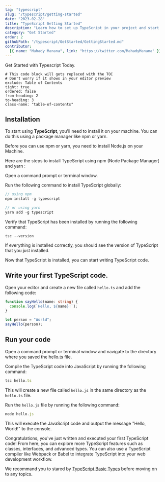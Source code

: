 ```yaml
---
tag: "typescript"
slug: "/typescript/getting-started"
date: "2023-02-28"
title: "TypeScript Getting Started"
description: "Learn how to set up TypeScript in your project and start writing TypeScript code"
category: "Get Started"
order: 2
githubPath: "/typescript/GetStarted/GettingStarted.md"
contributor:
  [{ name: "Mahady Manana", link: "https://twitter.com/MahadyManana" }]
---
```


Get Started with Typescript Today.


```toc
# This code block will gets replaced with the TOC
# Don't worry if it shows in your editor preview
exclude: Table of Contents
tight: true
ordered: false
from-heading: 2
to-heading: 3
class-name: "table-of-contents"
```


## Installation

To start using **TypeScript**, you'll need to install it on your machine. You can do this using a package manager like npm or yarn.

Before you can use npm or yarn, you need to install Node.js on your Machine.

Here are the steps to install TypeScript using npm (Node Package Manager) and yarn :

Open a command prompt or terminal window.

Run the following command to install TypeScript globally:

```js
// using npm
npm install -g typescript

// or using yarn
yarn add -g typescript
```

Verify that TypeScript has been installed by running the following command:

```
tsc --version
```

If everything is installed correctly, you should see the version of TypeScript that you just installed.

Now that TypeScript is installed, you can start writing TypeScript code.

## Write your first TypeScript code.

Open your editor and create a new file called `hello.ts` and add the following code:

```ts
function sayHello(name: string) {
  console.log(`Hello, ${name}!`);
}

let person = "World";
sayHello(person);
```

## Run your code

Open a command prompt or terminal window and navigate to the directory where you saved the hello.ts file.

Compile the TypeScript code into JavaScript by running the following command:

```js
tsc hello.ts
```

This will create a new file called `hello.js` in the same directory as the `hello.ts` file.

Run the `hello.js` file by running the following command:

```js
node hello.js
```

This will execute the JavaScript code and output the message "Hello, World!" to the console.

Congratulations, you've just written and executed your first TypeScript code! From here, you can explore more TypeScript features such as classes, interfaces, and advanced types. You can also use a TypeScript compiler like Webpack or Babel to integrate TypeScript into your web development workflow.

We recommand you to stared by [TypeScript Basic Types](/typescript/basic-types) before moving on to any topics.
